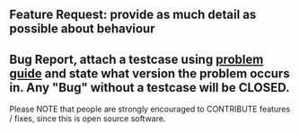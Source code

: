 ## Feature Request: provide as much detail as possible about behaviour
## Bug Report, attach a testcase using [problem guide](http://www.datanucleus.org/documentation/problem_reporting.html) and state what version the problem occurs in. Any "Bug" without a testcase will be CLOSED.

Please NOTE that people are strongly encouraged to CONTRIBUTE features / fixes, since this is open source software. 
